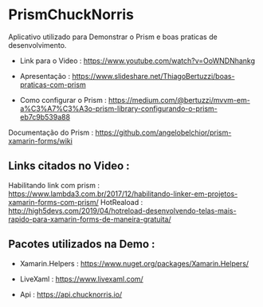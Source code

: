 # PrismChuckNorris

Aplicativo utilizado para Demonstrar o Prism e boas praticas de desenvolvimento.

* Link para o Video : https://www.youtube.com/watch?v=OoWNDNhankg

* Apresentação : https://www.slideshare.net/ThiagoBertuzzi/boas-praticas-com-prism

* Como configurar o Prism : https://medium.com/@bertuzzi/mvvm-em-a%C3%A7%C3%A3o-prism-library-configurando-o-prism-eb7c9b539a88

Documentação do Prism : https://github.com/angelobelchior/prism-xamarin-forms/wiki

## Links citados no Video :

Habilitando link com prism : https://www.lambda3.com.br/2017/12/habilitando-linker-em-projetos-xamarin-forms-com-prism/
HotReaload : http://high5devs.com/2019/04/hotreload-desenvolvendo-telas-mais-rapido-para-xamarin-forms-de-maneira-gratuita/

## Pacotes utilizados na Demo :

* Xamarin.Helpers : https://www.nuget.org/packages/Xamarin.Helpers/

* LiveXaml : https://www.livexaml.com/

* Api : https://api.chucknorris.io/

